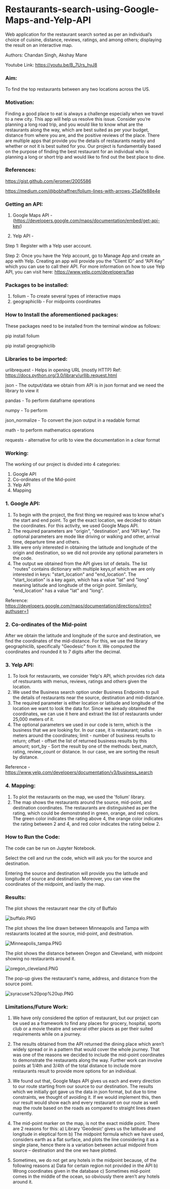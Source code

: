 # Restaurants-search-using-Google-Maps-and-Yelp-API
Web application for the restaurant search sorted as per an individual’s choice of cuisine, distance, reviews, ratings, and among others; displaying the result on an interactive map. 

Authors: Chandan Singh, Akshay Mane 
    
Youtube Link: https://youtu.be/B_7Urs_hyJ8

### Aim:

To find the top restaurants between any two locations across the US. 

### Motivation:

Finding a good place to eat is always a challenge especially when we travel to a new city. This app will help us resolve this issue. Consider you’re planning a long road trip, and you would like to know what are the restaurants along the way, which are best suited as per your budget, distance from where you are, and the positive reviews of the place. There are multiple apps that provide you the details of restaurants nearby and whether or not it is best suited for you. Our project is fundamentally based on the purpose of finding the best restaurant for an individual who is planning a long or short trip and would like to find out the best place to dine. 

### References:

https://gist.github.com/jeromer/2005586

https://medium.com/@bobhaffner/folium-lines-with-arrows-25a0fe88e4e


### Getting an API:

1. Google Maps API - (https://developers.google.com/maps/documentation/embed/get-api-key)


2. Yelp API - 

Step 1: Register with a Yelp user account.

Step 2: Once you have the Yelp account, go to Manage App and create an app with Yelp. Creating an app will provide you the “Client ID” and “API Key” which you can use to call their API. 
For more information on how to use Yelp API, you can visit here: https://www.yelp.com/developers/faq


### Packages to be installed:

1. folium - To create several types of interactive maps
2. geographiclib - For midpoints coordinates

### How to Install the aforementioned packages:

These packages need to be installed from the terminal window as follows:

pip install folium

pip install geographiclib

### Libraries to be imported:

urlibrequest - Helps in opening URL (mostly HTTP) Ref: https://docs.python.org/3.0/library/urllib.request.html

json - The output/data we obtain from API is in json format and we need the library to view it

pandas - To perform dataframe operations

numpy - To perform 

json_normalize - To convert the json output in a readable format

math - to perform mathematics operations 

requests - alternative for urlib to view the documentation in a clear format

### Working:

The working of our project is divided into 4 categories:
1. Google API
2. Co-ordinates of the Mid-point
3. Yelp API
4. Mapping	


### 1. Google API:

1. To begin with the project, the first thing we required was to know what's the start and end point. To get the exact location, we decided to obtain the coordinates. For this activity, we used Google Maps API. 
2. The required parameters are "origin", "destination", and "API key". The optional parameters are mode like driving or walking and other, arrival time, departure time and others. 
3. We were only interested in obtaining the latitude and longitude of the origin and destination, so we did not provide any optional parameters in the code. 
4. The output we obtained from the API gives lot of details. The list "routes" contains dictionary with multiple keys,of which we are only interested in keys: "start_location" and "end_location". The "start_location" is a key again, which has a value "lat" and "long" meaning latitude and longitude of the origin point. Similarly, "end_location" has a value "lat" and "long".

Reference: https://developers.google.com/maps/documentation/directions/intro?authuser=1


### 2. Co-ordinates of the Mid-point

After we obtain the latitude and longitude of the surce and destination, we find the coordinates of the mid-distance. For this, we use the library geographiclib, specifically "Geodesic" from it. We computed the coordinates and rounded it to 7 digits after the decimal.

### 3. Yelp API:

1. To look for restaurants, we consider Yelp's API, which provides rich data of restsurants with menus, reviews, ratings and others given the location. 
2. We used the Business search option under Business Endpoints to pull the details of restaurants near the source, destination and mid-distance. 
3. The required parameter is either location or latitude and longitude of the location we want to look the data for. Since we already obtained the coordinates, we can use it here and extraxt the list of restaurants under 25,000 meters of it. 
4. The optional parameters we used in our code is term, which is the business that we are looking for. In our case, it is restaurant; radius - in meters around the coordinates; limit - number of business results to return; offset - offset the list of returned business results by this amount; sort_by - Sort the result by one of the methods: best_match, rating, review_count or distance. In our case, we are sorting the result by distance. 

Reference - https://www.yelp.com/developers/documentation/v3/business_search


### 4. Mapping:

1. To plot the restaurants on the map, we used the 'folium' library.
2. The map shows the restaurants around the source, mid-point, and destination coordinates. The restaurants are distinguished as per the rating, which could be demonstrated in green, orange, and red colors. The green color indicates the rating above 4, the orange color indicates the rating between 2 and 4, and red color indicates the rating below 2. 

### How to Run the Code:

The code can be run on Jupyter Notebook. 

Select the cell and run the code, which will ask you for the source and destination.

Entering the source and destination will provide you the latitude and longitude of source and destination. Moreover, you can view the coordinates of the midpoint, and lastly the map. 

### Results:

The plot shows the restaurant near the city of Buffalo

![buffalo.PNG](attachment:buffalo.PNG)

The plot shows the line drawn between Minneapolis and Tampa with restaurants located at the source, mid-point, and desitnation.

![Minneapolis_tampa.PNG](attachment:Minneapolis_tampa.PNG)

The plot shows the distance between Oregon and Cleveland, with midpoint showing no restaurants around it.

![oregon_cleveland.PNG](attachment:oregon_cleveland.PNG)

The pop-up gives the restaurant's name, address, and distance from the source point.

![syracuse%20pop%20up.PNG](attachment:syracuse%20pop%20up.PNG)

### Limitations/Future Work: 

1.	We have only considered the option of restaurant, but our project can be used as a framework to find any places for grocery, hospital, sports club or a movie theatre and several other places as per their suited requirements while on a journey. 

2.	The results obtained from the API returned the dining place which aren’t widely spread or in a pattern that would cover the whole journey. That was one of the reasons we decided to include the mid-point coordinates to demonstrate the restaurants along the way. Further work can involve points at 1/4th and 3/4th of the total distance to include more restaurants result to provide more options for an individual.

3.	We found out that, Google Maps API gives us each and every direction to our route starting from our source to our destination. The results which we initially got gave us the data in json format, but due to time constraints, we thought of avoiding it. If we would implement this, then our result would show each and every restaurant on our route as well map the route based on the roads as compared to straight lines drawn currently. 

4.	The mid-point marker on the map, is not the exact middle point. There are 2 reasons for this:
a)	Library ‘Geodesic’ gives us the latitude and longitude in eleptical form
b)	The midpoint formula which we have used, considers earth as a flat surface, and plots the line considering it as a single plane, hence there is a variation between actual midpoint from source – destination and the one we have plotted. 

5.	Sometimes, we do not get any hotels in the midpoint because, of the following reasons
a)	Data for certain region not provided in the API
b)	Wrong coordinates given in the database
c)	Sometimes mid-point comes in the middle of the ocean, so obviously there aren’t any hotels around it.

